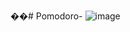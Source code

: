 ��#   P o m o d o r o - 
 ![image](https://github.com/TalhaErenArslan/Pomodoro/assets/117583114/db0e9fb2-bef5-4dea-bd33-fb796272e994)
